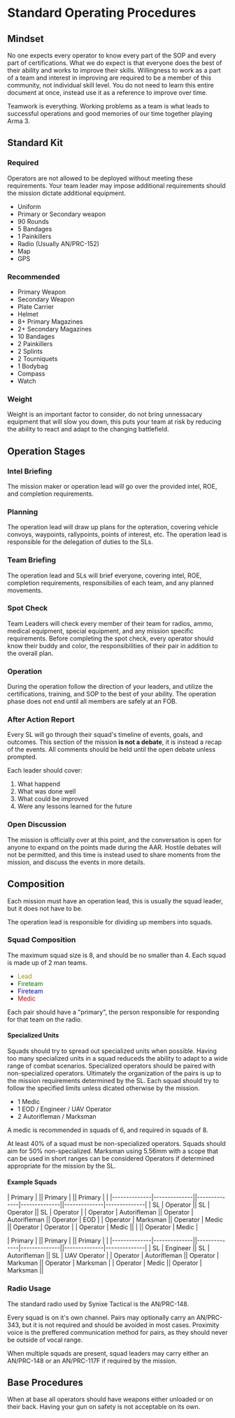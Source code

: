 # Standard Operating Procedures

## Mindset

No one expects every operator to know every part of the SOP and every part of certifications. What we do expect is that everyone does the best of their ability and works to improve their skills. Willingness to work as a part of a team and interest in improving are required to be a member of this community, not individual skill level. You do not need to learn this entire document at once, instead use it as a reference to improve over time.

Teamwork is everything. Working problems as a team is what leads to successful operations and good memories of our time together playing Arma 3.

## Standard Kit

### Required

Operators are not allowed to be deployed without meeting these requirements. Your team leader may impose additional requirements should the mission dictate additional equipment.

- Uniform
- Primary or Secondary weapon
- 90 Rounds
- 5 Bandages
- 1 Painkillers
- Radio (Usually AN/PRC-152)
- Map
- GPS

### Recommended

- Primary Weapon
- Secondary Weapon
- Plate Carrier
- Helmet
- 8+ Primary Magazines
- 2+ Secondary Magazines
- 10 Bandages
- 2 Painkillers
- 2 Splints
- 2 Tourniquets
- 1 Bodybag
- Compass
- Watch

### Weight

Weight is an important factor to consider, do not bring unnessacary equipment that will slow you down, this puts your team at risk by reducing the ability to react and adapt to the changing battlefield.

## Operation Stages

### Intel Briefing

The mission maker or operation lead will go over the provided intel, ROE, and completion requirements.

### Planning

The operation lead will draw up plans for the opteration, covering vehicle convoys, waypoints, rallypoints, points of interest, etc. The operation lead is responsible for the delegation of duties to the SLs.

### Team Briefing

The operation lead and SLs will brief everyone, covering intel, ROE, completion requirements, responsibilies of each team, and any planned movements.

### Spot Check

Team Leaders will check every member of their team for radios, ammo, medical equipment, special equipment, and any mission specific requirements. Before completing the spot check, every operator should know their buddy and color, the responsibilities of their pair in addition to the overall plan.

### Operation

During the operation follow the direction of your leaders, and utilize the certifications, training, and SOP to the best of your ability. The operation phase does not end until all members are safely at an FOB.

### After Action Report

Every SL will go through their squad's timeline of events, goals, and outcomes. This section of the mission **is not a debate**, it is instead a recap of the events. All comments should be held until the open debate unless prompted.

Each leader should cover:

1. What happend
2. What was done well
3. What could be improved
4. Were any lessons learned for the future

### Open Discussion

The mission is officially over at this point, and the conversation is open for anyone to expand on the points made during the AAR. Hostile debates will not be permitted, and this time is instead used to share moments from the mission, and discuss the events in more details.

## Composition

Each mission must have an operation lead, this is usually the squad leader, but it does not have to be.

The operation lead is responsible for dividing up members into squads.

### Squad Composition

The maximum squad size is 8, and should be no smaller than 4. Each squad is made up of 2 man teams.

- <span style="color:#999900">Lead</span>
- <span style="color:green">Fireteam</span>
- <span style="color:blue">Fireteam</span>
- <span style="color:red">Medic</span>

Each pair should have a "primary", the person responsible for responding for that team on the radio.

#### Specialized Units

Squads should try to spread out specialized units when possible. Having too many specialized units in a squad reduceds the ability to adapt to a wide range of combat scenarios. Specialized operators should be paired with non-specialized operators. Ultimately the organization of the pairs is up to the mission requirements determined by the SL. Each squad should try to follow the specified limits unless dicated otherwise by the mission.

- 1 Medic
- 1 EOD / Engineer / UAV Operator
- 2 Autorifleman / Marksman

A medic is recommended in squads of 6, and required in squads of 8.

At least 40% of a squad must be non-specialized operators. Squads should aim for 50% non-specialized. Marksman using 5.56mm with a scope that can be used in short ranges can be considered Operators if determined appropriate for the mission by the SL.

#### Example Squads

| Primary      |              || Primary      |              || Primary      |              |
|--------------|--------------||--------------|--------------||--------------|--------------|
| SL           | Operator     || SL           | Operator     || SL           | Operator     |
| Operator     | Autorifleman || Operator     | Autorifleman || Operator     | EOD          |
| Operator     | Marksman     || Operator     | Medic        || Operator     | Operator     |
| Operator     | Medic        ||              |              || Operator     | Medic        |

| Primary      |              || Primary      |              || Primary      |              |
|--------------|--------------||--------------|--------------||--------------|--------------|
| SL           | Engineer     || SL           | Autorifleman || SL           | UAV Operator |
| Operator     | Autorifleman || Operator     | Marksman     || Operator     | Marksman     |
| Operator     | Medic        || Operator     | Marksman     ||

### Radio Usage

The standard radio used by Synixe Tactical is the AN/PRC-148.

Every squad is on it's own channel. Pairs may optionally carry an AN/PRC-343, but it is not required and should be avoided in most cases. Proximity voice is the preffered communication method for pairs, as they should never be outside of vocal range.

When multiple squads are present, squad leaders may carry either an AN/PRC-148 or an AN/PRC-117F if required by the mission.

## Base Procedures

When at base all operators should have weapons either unloaded or on their back. Having your gun on safety is not acceptable on its own.
